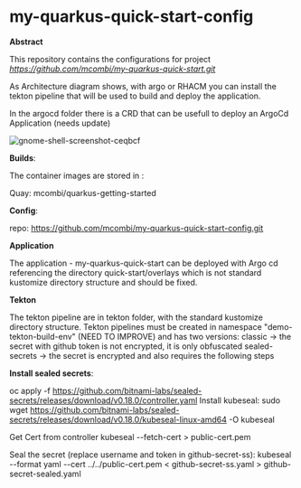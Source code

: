 # my-quarkus-quick-start-config

**Abstract**

This repository contains the configurations for project *https://github.com/mcombi/my-quarkus-quick-start.git*

As Architecture diagram shows, with argo or RHACM you can install the tekton pipeline that will be used to build and deploy the application. 

In the argocd folder there is a CRD that can be usefull to deploy an ArgoCd Application (needs update)

![gnome-shell-screenshot-ceqbcf](https://user-images.githubusercontent.com/100132715/178200548-2094642b-dbd2-42f6-aba4-212d2692d3d9.png)

**Builds**:

The container images are stored in : 

Quay: mcombi/quarkus-getting-started

**Config**:

repo: https://github.com/mcombi/my-quarkus-quick-start-config.git

**Application**

The application - my-quarkus-quick-start can be deployed with Argo cd referencing the directory quick-start/overlays which is not standard kustomize directory structure and should be fixed.

**Tekton**

The tekton pipeline are in tekton folder, with the standard kustomize directory structure. 
Tekton pipelines must be created in namespace "demo-tekton-build-env" (NEED TO IMPROVE) and has two versions:
classic -> the secret with github token is not encrypted, it is only obfuscated
sealed-secrets -> the secret is encrypted and also requires the following steps


**Install sealed secrets**:

oc apply -f https://github.com/bitnami-labs/sealed-secrets/releases/download/v0.18.0/controller.yaml
Install kubeseal:
sudo wget https://github.com/bitnami-labs/sealed-secrets/releases/download/v0.18.0/kubeseal-linux-amd64 -O kubeseal

Get Cert from controller 
kubeseal --fetch-cert > public-cert.pem

Seal the secret (replace username and token in github-secret-ss):
kubeseal --format yaml --cert ../../public-cert.pem < github-secret-ss.yaml > github-secret-sealed.yaml






